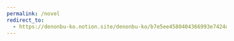 ```yaml
---
permalink: /novel
redirect_to:
  - https://denonbu-ko.notion.site/denonbu-ko/b7e5ee4580404366993e7424d23b99d5
---
```

